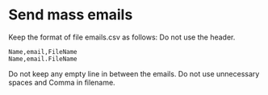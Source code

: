 # Send mass emails

Keep the format of file emails.csv as follows:
Do not use the header.

```Text
Name,email,FileName
Name,email.FileName
```

Do not keep any empty line in between the emails. Do not use unnecessary spaces and Comma in filename.
